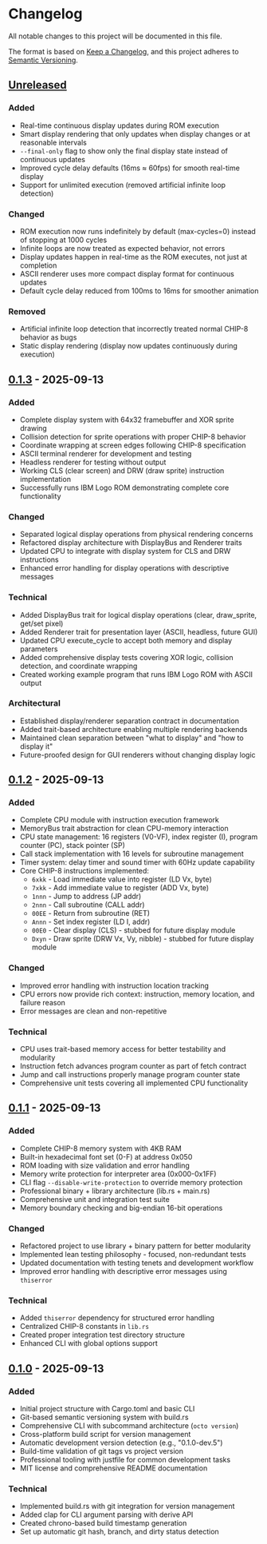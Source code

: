 # Changelog

All notable changes to this project will be documented in this file.

The format is based on [Keep a Changelog](https://keepachangelog.com/en/1.0.0/),
and this project adheres to [Semantic Versioning](https://semver.org/spec/v2.0.0.html).

## [Unreleased]

### Added

- Real-time continuous display updates during ROM execution
- Smart display rendering that only updates when display changes or at reasonable intervals
- `--final-only` flag to show only the final display state instead of continuous updates
- Improved cycle delay defaults (16ms ≈ 60fps) for smooth real-time display
- Support for unlimited execution (removed artificial infinite loop detection)

### Changed

- ROM execution now runs indefinitely by default (max-cycles=0) instead of stopping at 1000 cycles
- Infinite loops are now treated as expected behavior, not errors
- Display updates happen in real-time as the ROM executes, not just at completion
- ASCII renderer uses more compact display format for continuous updates
- Default cycle delay reduced from 100ms to 16ms for smoother animation

### Removed

- Artificial infinite loop detection that incorrectly treated normal CHIP-8 behavior as bugs
- Static display rendering (display now updates continuously during execution)

## [0.1.3] - 2025-09-13

### Added

- Complete display system with 64x32 framebuffer and XOR sprite drawing
- Collision detection for sprite operations with proper CHIP-8 behavior
- Coordinate wrapping at screen edges following CHIP-8 specification
- ASCII terminal renderer for development and testing
- Headless renderer for testing without output
- Working CLS (clear screen) and DRW (draw sprite) instruction implementation
- Successfully runs IBM Logo ROM demonstrating complete core functionality

### Changed

- Separated logical display operations from physical rendering concerns
- Refactored display architecture with DisplayBus and Renderer traits
- Updated CPU to integrate with display system for CLS and DRW instructions
- Enhanced error handling for display operations with descriptive messages

### Technical

- Added DisplayBus trait for logical display operations (clear, draw_sprite, get/set pixel)
- Added Renderer trait for presentation layer (ASCII, headless, future GUI)
- Updated CPU execute_cycle to accept both memory and display parameters
- Added comprehensive display tests covering XOR logic, collision detection, and coordinate wrapping
- Created working example program that runs IBM Logo ROM with ASCII output

### Architectural

- Established display/renderer separation contract in documentation
- Added trait-based architecture enabling multiple rendering backends
- Maintained clean separation between "what to display" and "how to display it"
- Future-proofed design for GUI renderers without changing display logic

## [0.1.2] - 2025-09-13

### Added

- Complete CPU module with instruction execution framework
- MemoryBus trait abstraction for clean CPU-memory interaction
- CPU state management: 16 registers (V0-VF), index register (I), program counter (PC), stack pointer (SP)
- Call stack implementation with 16 levels for subroutine management
- Timer system: delay timer and sound timer with 60Hz update capability
- Core CHIP-8 instructions implemented:
  - `6xkk` - Load immediate value into register (LD Vx, byte)
  - `7xkk` - Add immediate value to register (ADD Vx, byte)
  - `1nnn` - Jump to address (JP addr)
  - `2nnn` - Call subroutine (CALL addr)
  - `00EE` - Return from subroutine (RET)
  - `Annn` - Set index register (LD I, addr)
  - `00E0` - Clear display (CLS) - stubbed for future display module
  - `Dxyn` - Draw sprite (DRW Vx, Vy, nibble) - stubbed for future display module

### Changed

- Improved error handling with instruction location tracking
- CPU errors now provide rich context: instruction, memory location, and failure reason
- Error messages are clean and non-repetitive

### Technical

- CPU uses trait-based memory access for better testability and modularity
- Instruction fetch advances program counter as part of fetch contract
- Jump and call instructions properly manage program counter state
- Comprehensive unit tests covering all implemented CPU functionality

## [0.1.1] - 2025-09-13

### Added

- Complete CHIP-8 memory system with 4KB RAM
- Built-in hexadecimal font set (0-F) at address 0x050
- ROM loading with size validation and error handling
- Memory write protection for interpreter area (0x000-0x1FF)
- CLI flag `--disable-write-protection` to override memory protection
- Professional binary + library architecture (lib.rs + main.rs)
- Comprehensive unit and integration test suite
- Memory boundary checking and big-endian 16-bit operations

### Changed

- Refactored project to use library + binary pattern for better modularity
- Implemented lean testing philosophy - focused, non-redundant tests
- Updated documentation with testing tenets and development workflow
- Improved error handling with descriptive error messages using `thiserror`

### Technical

- Added `thiserror` dependency for structured error handling
- Centralized CHIP-8 constants in `lib.rs`
- Created proper integration test directory structure
- Enhanced CLI with global options support

## [0.1.0] - 2025-09-13

### Added

- Initial project structure with Cargo.toml and basic CLI
- Git-based semantic versioning system with build.rs
- Comprehensive CLI with subcommand architecture (`octo version`)
- Cross-platform build script for version management
- Automatic development version detection (e.g., "0.1.0-dev.5")
- Build-time validation of git tags vs project version
- Professional tooling with justfile for common development tasks
- MIT license and comprehensive README documentation

### Technical

- Implemented build.rs with git integration for version management
- Added clap for CLI argument parsing with derive API
- Created chrono-based build timestamp generation
- Set up automatic git hash, branch, and dirty status detection

[Unreleased]: https://github.com/username/octo/compare/v0.1.3...HEAD
[0.1.3]: https://github.com/username/octo/compare/v0.1.2...v0.1.3
[0.1.2]: https://github.com/username/octo/compare/v0.1.1...v0.1.2
[0.1.1]: https://github.com/username/octo/compare/v0.1.0...v0.1.1
[0.1.0]: https://github.com/username/octo/releases/tag/v0.1.0
